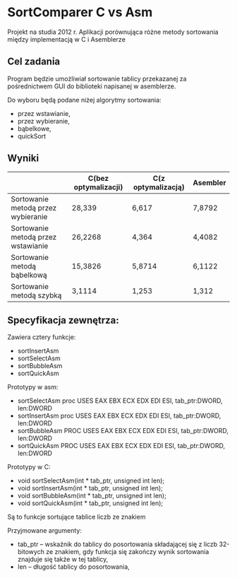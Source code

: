 # SortComparer C vs Asm
Projekt na studia 2012 r. Aplikacji porównująca różne metody sortowania między implementacją w C i Asemblerze

## Cel zadania

Program będzie umożliwiał sortowanie tablicy przekazanej za pośrednictwem GUI do biblioteki napisanej w asemblerze.

Do wyboru będą podane niżej algorytmy sortowania: 
*	przez wstawianie,
*	przez wybieranie,
*	bąbelkowe,
*	quickSort

## Wyniki

| |	C(bez optymalizacji) | C(z optymalizacją) | Asembler |
|	--- | --- | --- | --- |
| Sortowanie metodą przez wybieranie | 28,339 | 6,617 | 7,8792
| Sortowanie metodą przez wstawianie | 26,2268 | 4,364 | 4,4082
| Sortowanie metodą bąbelkową | 15,3826 | 5,8714 | 6,1122
| Sortowanie metodą szybką | 3,1114 | 1,253 | 1,312

## Specyfikacja zewnętrza:

Zawiera cztery funkcje:
*	sortInsertAsm
*	sortSelectAsm
*	sortBubbleAsm
*	sortQuickAsm

Prototypy w asm:
*	sortSelectAsm proc USES EAX EBX ECX EDX EDI ESI, tab_ptr:DWORD, len:DWORD
*	sortInsertAsm proc USES EAX EBX ECX EDX EDI ESI, tab_ptr:DWORD, len:DWORD
*	sortBubbleAsm PROC USES EAX EBX ECX EDX EDI ESI, tab_ptr:DWORD, len:DWORD 
*	sortQuickAsm PROC USES EAX EBX ECX EDX EDI ESI, tab_ptr:DWORD, len:DWORD

Prototypy w C:
*	void sortSelectAsm(int * tab_ptr, unsigned int len);
*	void sortInsertAsm(int * tab_ptr, unsigned int len);
*	void sortBubbleAsm(int * tab_ptr, unsigned int len);
*	void sortQuickAsm(int * tab_ptr, unsigned int len);

Są to funkcje sortujące tablice liczb ze znakiem

Przyjmowane argumenty:
*	tab_ptr – wskaźnik do tablicy do posortowania składającej się z liczb 32-bitowych ze znakiem, gdy funkcja się zakończy wynik sortowania znajduje się także w tej tablicy,
*	len – długość tablicy do posortowania,
